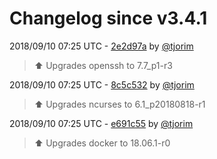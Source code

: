 # Changelog since v3.4.1

2018/09/10 07:25 UTC - [2e2d97a](https://github.com/hassio-addons/addon-ssh/commit/2e2d97ac25c3cca4acf6b2d2d81ec1bb8ad43fdc) by [@tjorim](https://github.com/tjorim)
> ⬆️ Upgrades openssh to 7.7_p1-r3 

2018/09/10 07:25 UTC - [8c5c532](https://github.com/hassio-addons/addon-ssh/commit/8c5c53271a7b48facb8127d015532db05d90d894) by [@tjorim](https://github.com/tjorim)
> ⬆️ Upgrades ncurses to 6.1_p20180818-r1 

2018/09/10 07:25 UTC - [e691c55](https://github.com/hassio-addons/addon-ssh/commit/e691c5547ae11b1b317ffe5bf7e4285ab7c7b16e) by [@tjorim](https://github.com/tjorim)
> ⬆️ Upgrades docker to 18.06.1-r0 

